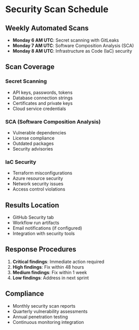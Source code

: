 # Security Scan Schedule

## Weekly Automated Scans
- **Monday 6 AM UTC**: Secret scanning with GitLeaks
- **Monday 7 AM UTC**: Software Composition Analysis (SCA)
- **Monday 8 AM UTC**: Infrastructure as Code (IaC) security

## Scan Coverage
### Secret Scanning
- API keys, passwords, tokens
- Database connection strings
- Certificates and private keys
- Cloud service credentials

### SCA (Software Composition Analysis)
- Vulnerable dependencies
- License compliance
- Outdated packages
- Security advisories

### IaC Security
- Terraform misconfigurations
- Azure resource security
- Network security issues
- Access control violations

## Results Location
- GitHub Security tab
- Workflow run artifacts
- Email notifications (if configured)
- Integration with security tools

## Response Procedures
1. **Critical findings**: Immediate action required
2. **High findings**: Fix within 48 hours
3. **Medium findings**: Fix within 1 week
4. **Low findings**: Address in next sprint

## Compliance
- Monthly security scan reports
- Quarterly vulnerability assessments
- Annual penetration testing
- Continuous monitoring integration